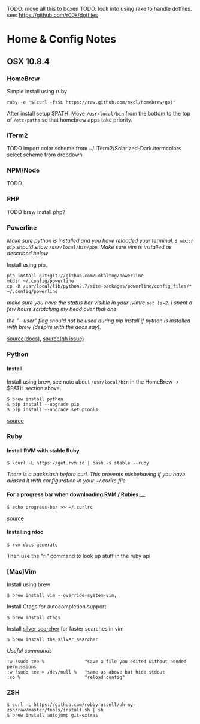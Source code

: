 TODO: move all this to boxen
TODO: look into using rake to handle dotfiles. see: https://github.com/r00k/dotfiles

# Home & Config Notes

## OSX 10.8.4

### HomeBrew

Simple install using ruby

    ruby -e "$(curl -fsSL https://raw.github.com/mxcl/homebrew/go)"

After install setup $PATH. Move `/usr/local/bin` from the bottom to the top of `/etc/paths`
 so that homebrew apps take priority.

### iTerm2

TODO
import color scheme from ~/.iTerm2/Solarized-Dark.itermcolors
select scheme from dropdown


### NPM/Node

TODO

### PHP
TODO
    brew install php?

### Powerline

_Make sure python is installed and you have reloaded your terminal. `$ which pip` should_
_show `/usr/local/bin/php`._
_Make sure vim is installed as described below_

Install using pip.

    pip install git+git://github.com/Lokaltog/powerline
    mkdir ~/.config/powerline
    cp -R /usr/local/lib/python2.7/site-packages/powerline/config_files/* ~/.config/powerline

_make sure you have the status bar visible in your .vimrc `set ls=2`. I spent a few hours_
_scratching my head over that one_

_the "--user" flag should not be used during pip install if python is installed with brew_
_(despite with the docs say)._

[source(docs)](https://powerline.readthedocs.org/en/latest/installation/osx.html#installation-osx),
[source(gh issue)](https://github.com/Lokaltog/powerline/issues/39)

### Python

#### Install

Install using brew, see note about `/usr/local/bin` in the HomeBrew -> $PATH section above.

    $ brew install python
    $ pip install --upgrade pip
    $ pip install --upgrade setuptools

[source](https://github.com/mxcl/homebrew/wiki/Homebrew-and-Python)

### Ruby

#### Install RVM with stable Ruby

    $ \curl -L https://get.rvm.io | bash -s stable --ruby

*There is a backslash before curl. This prevents misbehaving if you have aliased it with*
*configuration in your ~/.curlrc file.*

#### For a progress bar when downloading RVM / Rubies:__

    $ echo progress-bar >> ~/.curlrc

[source](https://rvm.io/rvm/install)

#### Installing rdoc

    $ rvm docs generate

Then use the "ri" command to look up stuff in the ruby api

### [Mac]Vim

Install using brew

    $ brew install vim --override-system-vim;

Install Ctags for autocompletion support

    $ brew install ctags

Install [silver searcher](https://github.com/ggreer/the_silver_searcher) for faster searches in vim

    $ brew install the_silver_searcher

_Useful commands_

    :w !sudo tee %               "save a file you edited without needed permissions
    :w !sudo tee > /dev/null %   "same as above but hide stdout
    :so %                        "reload config"


### ZSH

    $ curl -L https://github.com/robbyrussell/oh-my-zsh/raw/master/tools/install.sh | sh
    $ brew install autojump git-extras

